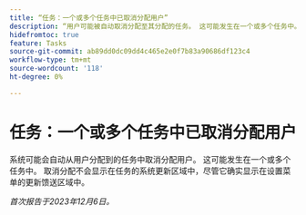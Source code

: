 ```yaml
---
title: “任务：一个或多个任务中已取消分配用户”
description: “用户可能被自动取消分配至其分配的任务。 这可能发生在一个或多个任务中。 取消分配不会显示在任务的系统更新区域中，尽管它确实显示在设置菜单的更新馈送区域中。”
hidefromtoc: true
feature: Tasks
source-git-commit: ab89dd0dc09dd4c465e2e0f7b83a90686df123c4
workflow-type: tm+mt
source-wordcount: '118'
ht-degree: 0%

---
```



# 任务：一个或多个任务中已取消分配用户

系统可能会自动从用户分配到的任务中取消分配用户。 这可能发生在一个或多个任务中。 取消分配不会显示在任务的系统更新区域中，尽管它确实显示在设置菜单的更新馈送区域中。

_首次报告于2023年12月6日。_

